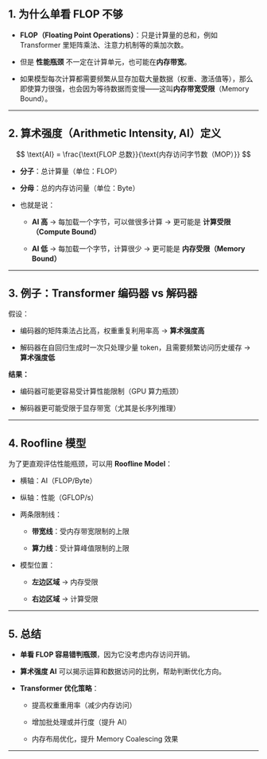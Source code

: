 ## 1\. **为什么单看 FLOP 不够**

-   **FLOP（Floating Point Operations）**：只是计算量的总和，例如 Transformer 里矩阵乘法、注意力机制等的乘加次数。
    
-   但是 **性能瓶颈** 不一定在计算单元，也可能在**内存带宽**。
    
-   如果模型每次计算都需要频繁从显存加载大量数据（权重、激活值等），那么即使算力很强，也会因为等待数据而变慢——这叫**内存带宽受限**（Memory Bound）。
    

---

## 2\. **算术强度（Arithmetic Intensity, AI）定义**

$$
\text{AI} = \frac{\text{FLOP 总数}}{\text{内存访问字节数（MOP）}}
$$

-   **分子**：总计算量（单位：FLOP）
    
-   **分母**：总的内存访问量（单位：Byte）
    
-   也就是说：
    
    -   **AI 高** → 每加载一个字节，可以做很多计算 → 更可能是 **计算受限（Compute Bound）**
        
    -   **AI 低** → 每加载一个字节，计算很少 → 更可能是 **内存受限（Memory Bound）**
        

---

## 3\. **例子：Transformer 编码器 vs 解码器**

假设：

-   编码器的矩阵乘法占比高，权重重复利用率高 → **算术强度高**
    
-   解码器在自回归生成时一次只处理少量 token，且需要频繁访问历史缓存 → **算术强度低**
    

**结果：**

-   编码器可能更容易受计算性能限制（GPU 算力瓶颈）
    
-   解码器更可能受限于显存带宽（尤其是长序列推理）
    

---

## 4\. **Roofline 模型**

为了更直观评估性能瓶颈，可以用 **Roofline Model**：

-   横轴：AI（FLOP/Byte）
    
-   纵轴：性能（GFLOP/s）
    
-   两条限制线：
    
    -   **带宽线**：受内存带宽限制的上限
        
    -   **算力线**：受计算峰值限制的上限
        
-   模型位置：
    
    -   **左边区域** → 内存受限
        
    -   **右边区域** → 计算受限
        

---

## 5\. **总结**

-   **单看 FLOP 容易错判瓶颈**，因为它没考虑内存访问开销。
    
-   **算术强度 AI** 可以揭示运算和数据访问的比例，帮助判断优化方向。
    
-   **Transformer 优化策略**：
    
    -   提高权重重用率（减少内存访问）
        
    -   增加批处理或并行度（提升 AI）
        
    -   内存布局优化，提升 Memory Coalescing 效果
        

---